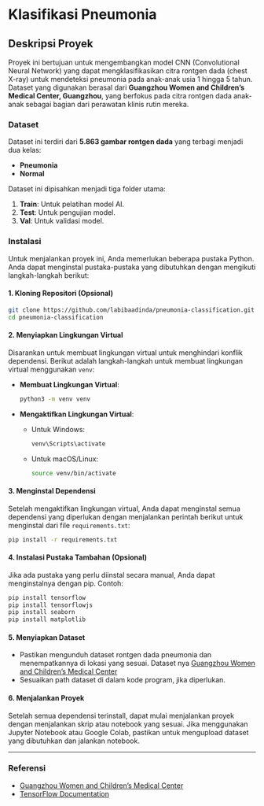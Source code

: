 # Klasifikasi Pneumonia

## Deskripsi Proyek

Proyek ini bertujuan untuk mengembangkan model CNN (Convolutional Neural Network) yang dapat mengklasifikasikan citra rontgen dada (chest X-ray) untuk mendeteksi pneumonia pada anak-anak usia 1 hingga 5 tahun. Dataset yang digunakan berasal dari **Guangzhou Women and Children’s Medical Center, Guangzhou**, yang berfokus pada citra rontgen dada anak-anak sebagai bagian dari perawatan klinis rutin mereka.

### Dataset

Dataset ini terdiri dari **5.863 gambar rontgen dada** yang terbagi menjadi dua kelas:

* **Pneumonia**
* **Normal**

Dataset ini dipisahkan menjadi tiga folder utama:

1. **Train**: Untuk pelatihan model AI.
2. **Test**: Untuk pengujian model.
3. **Val**: Untuk validasi model.

### Instalasi

Untuk menjalankan proyek ini, Anda memerlukan beberapa pustaka Python. Anda dapat menginstal pustaka-pustaka yang dibutuhkan dengan mengikuti langkah-langkah berikut:

#### 1. **Kloning Repositori (Opsional)**
```bash
git clone https://github.com/labibaadinda/pneumonia-classification.git
cd pneumonia-classification
```

#### 2. **Menyiapkan Lingkungan Virtual**

Disarankan untuk membuat lingkungan virtual untuk menghindari konflik dependensi. Berikut adalah langkah-langkah untuk membuat lingkungan virtual menggunakan `venv`:

* **Membuat Lingkungan Virtual**:

  ```bash
  python3 -m venv venv
  ```

* **Mengaktifkan Lingkungan Virtual**:

  * Untuk Windows:

    ```bash
    venv\Scripts\activate
    ```
  * Untuk macOS/Linux:

    ```bash
    source venv/bin/activate
    ```

#### 3. **Menginstal Dependensi**

Setelah mengaktifkan lingkungan virtual, Anda dapat menginstal semua dependensi yang diperlukan dengan menjalankan perintah berikut untuk menginstal dari file `requirements.txt`:

```bash
pip install -r requirements.txt
```

#### 4. **Instalasi Pustaka Tambahan (Opsional)**

Jika ada pustaka yang perlu diinstal secara manual, Anda dapat menginstalnya dengan pip. Contoh:

```bash
pip install tensorflow
pip install tensorflowjs
pip install seaborn
pip install matplotlib
```

#### 5. **Menyiapkan Dataset**

* Pastikan mengunduh dataset rontgen dada pneumonia dan menempatkannya di lokasi yang sesuai. Dataset nya [Guangzhou Women and Children’s Medical Center](https://www.researchgate.net/figure/The-splits-of-the-pneumonia-datasets-from-Guangzhou-Women-and-Childrens-Medical-Center_tbl1_348896669)
* Sesuaikan path dataset di dalam kode program, jika diperlukan.

#### 6. **Menjalankan Proyek**

Setelah semua dependensi terinstall, dapat mulai menjalankan proyek dengan menjalankan skrip atau notebook yang sesuai. Jika menggunakan Jupyter Notebook atau Google Colab, pastikan untuk mengupload dataset yang dibutuhkan dan jalankan notebook.

---

### Referensi

* [Guangzhou Women and Children’s Medical Center](https://www.researchgate.net/figure/The-splits-of-the-pneumonia-datasets-from-Guangzhou-Women-and-Childrens-Medical-Center_tbl1_348896669)
* [TensorFlow Documentation](https://www.tensorflow.org/)

